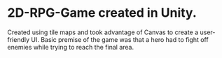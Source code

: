 # 2D-RPG-Game created in Unity.
 Created using tile maps and took advantage of Canvas to create a user-friendly UI. Basic premise of the game was that a hero had to fight off enemies while trying to reach the final area.
